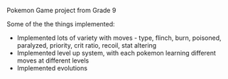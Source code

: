 Pokemon Game project from Grade 9

Some of the the things implemented:
- Implemented lots of variety with moves - type, flinch, burn, poisoned, paralyzed, priority, crit ratio, recoil, stat altering
- Implemented level up system, with each pokemon learning different moves at different levels
- Implemented evolutions
